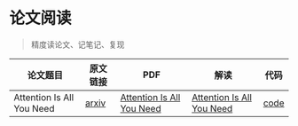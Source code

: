 # 论文阅读

> 精度读论文、记笔记、复现


|论文题目|原文链接|PDF|解读|代码|
|----|----|----|----|----|
|  Attention Is All You Need  | [arxiv](https://arxiv.org/abs/1706.03762)   |  [Attention Is All You Need](./Attention-Is-All-You-Need/Attention-Is-All-You-Need.pdf)  | [Attention Is All You Need](./Attention-Is-All-You-Need/Attention-Is-All-You-Need.md) |  [code](./Attention-Is-All-You-Need/codes/)  |
